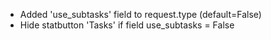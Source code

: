 - Added 'use_subtasks' field to request.type (default=False)
- Hide statbutton 'Tasks' if field use_subtasks = False
